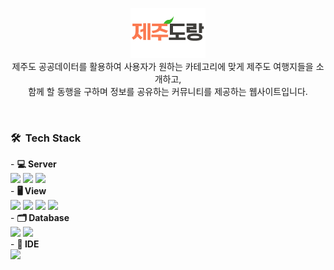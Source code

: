 <p align="center"><img src="images/logo.png"><br>
제주도 공공데이터를 활용하여 사용자가 원하는 카테고리에 맞게 제주도 여행지들을 소개하고,<br>
함께 할 동행을 구하며 정보를 공유하는 커뮤니티를 제공하는 웹사이트입니다.</p>

<br>

<h3> 🛠 &nbsp;Tech Stack</h3>
- <b>💻 Server</b>
  <div>
    <img src="https://img.shields.io/badge/Java-gray?style=for-the-badge&logo=Java&logoColor=white"/>
    <img src="https://img.shields.io/badge/Thymeleaf-gray?style=for-the-badge&logo=Thymeleaf&logoColor=white"/>
    <img src="https://img.shields.io/badge/SpringBoot-gray?style=for-the-badge&logo=springboot&logoColor=white"/>
  </div>
- <b>🖥️ View</b>
  <div>
    <img src="https://img.shields.io/badge/HTML5-gray?style=for-the-badge&logo=HTML5&logoColor=white"/>
    <img src="https://img.shields.io/badge/CSS-gray?style=for-the-badge&logo=CSS3&logoColor=white"/>
    <img src="https://img.shields.io/badge/JavaScript-gray?style=for-the-badge&logo=javascript&logoColor=white"/>
    <img src="https://img.shields.io/badge/Bootstrap-gray?style=for-the-badge&logo=bootstrap&logoColor=white"/>
  </div>
- <b>🗂️ Database</b>
  <div>
    <img src="https://img.shields.io/badge/MariaDB-gray?style=for-the-badge&logo=mariadb&logoColor=white"/>
    <img src="https://img.shields.io/badge/Redis-gray?style=for-the-badge&logo=redis&logoColor=white"/>
  </div>
- <b>🔧 IDE</b>
  <div>
    <img src="https://img.shields.io/badge/IntelliJ-gray?style=for-the-badge&logo=intellijidea&logoColor=white"/>
  </div>
